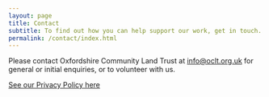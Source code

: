 ```yaml
---
layout: page
title: Contact
subtitle: To find out how you can help support our work, get in touch.
permalink: /contact/index.html
---
```


Please contact Oxfordshire Community Land Trust at [info@oclt.org.uk](mailto:info@oclt.org.uk) for general or initial enquiries, or to volunteer with us.

[See our Privacy Policy here](https://www.oclt.org.uk/privacy-notice/)
